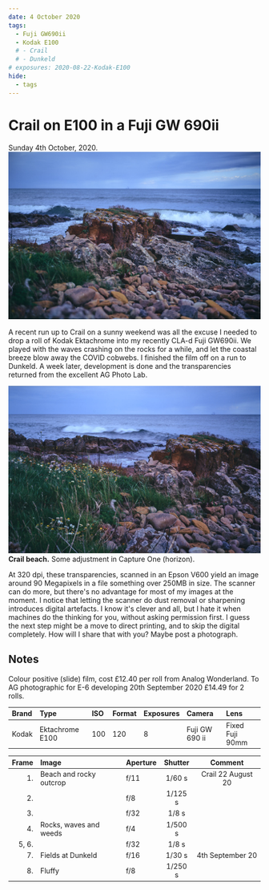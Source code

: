 ```yaml
---
date: 4 October 2020
tags:
  - Fuji GW690ii
  - Kodak E100
  # - Crail
  # - Dunkeld
# exposures: 2020-08-22-Kodak-E100
hide:
  - tags
---
```

# Crail on E100 in a Fuji GW 690ii
Sunday 4th October, 2020. 
![](/img/Kodak-Ektachrome-100-120-20201004_10.jpg)

A recent run up to Crail on a sunny weekend was all the excuse I needed to drop a roll of Kodak Ektachrome into my recently CLA-d Fuji GW690ii. We played with the waves crashing on the rocks for a while, and let the coastal breeze blow away the COVID cobwebs. I finished the film off on a run to Dunkeld. A week later, development is done and the transparencies returned from the excellent AG Photo Lab.

![](/img/Kodak-Ektachrome-100-120-20201004_12.jpg)
**Crail beach.** Some adjustment in Capture One (horizon).

At 320 dpi, these transparencies, scanned in an Epson V600 yield an image around 90 Megapixels in a file something over 250MB in size. The scanner can do more, but there's no advantage for most of my images at the moment. I notice that letting the scanner do dust removal or sharpening introduces digital artefacts. I know it's clever and all, but I hate it when machines do the thinking for you, without asking permission first. I guess the next step might be a move to direct printing, and to skip the digital completely. How will I share that with you? Maybe post a photograph.

## Notes

Colour positive (slide) film, cost £12.40 per roll from Analog Wonderland. To AG photographic for E-6 developing 20th September 2020 £14.49 for 2 rolls.

Brand|Type|ISO|Format|Exposures|Camera|Lens
:----|:---|:--|:-----|:--------|:-----|:----
Kodak|Ektachrome E100|100|120|8|Fuji GW 690 ii|Fixed Fuji 90mm

Frame|Image|Aperture|Shutter|Comment
--:|:----|:----|:----:|:----:
1.|Beach and rocky outcrop|f/11|1/60 s|Crail 22 August 20
2.||f/8|1/125 s
3.||f/32|1/8 s
4.|Rocks, waves and weeds|f/4|1/500 s
5, 6.||f/32|1/8 s
7.|Fields at Dunkeld|f/16|1/30 s|4th September 20
8.|Fluffy|f/8|1/250 s
